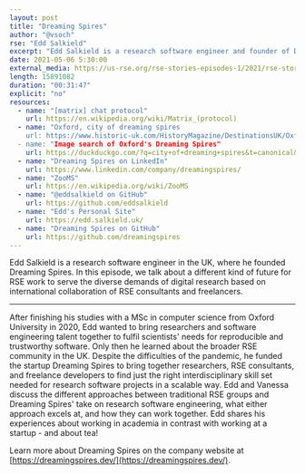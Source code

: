 ```yaml
---
layout: post
title: "Dreaming Spires"
author: "@vsoch"
rse: "Edd Salkield"
excerpt: "Edd Salkield is a research software engineer and founder of Dreaming Spires, a research software consultancy bringing together developers and researchers."
date: 2021-05-06 5:30:00
external_media: https://us-rse.org/rse-stories-episodes-1/2021/rse-stories-edd-salkield-episode-59.mp3
length: 15891082
duration: "00:31:47"
explicit: "no"
resources:
  - name: "[matrix] chat protocol"
    url: https://en.wikipedia.org/wiki/Matrix_(protocol)
  - name: "Oxford, city of dreaming spires
    url: https://www.historic-uk.com/HistoryMagazine/DestinationsUK/Oxford-City-of-Dreaming-Spires/
  - name: "Image search of Oxford's Dreaming Spires"
    url: https://duckduckgo.com/?q=city+of+dreaming+spires&t=canonical&iar=images&iax=images&ia=images
  - name: "Dreaming Spires on LinkedIn"
    url: https://www.linkedin.com/company/dreamingspires/
  - name: "ZooMS"
    url: https://en.wikipedia.org/wiki/ZooMS
  - name: "@eddsalkield on GitHub"
    url: https://github.com/eddsalkield
  - name: "Edd's Personal Site"
    url: https://edd.salkield.uk/
  - name: "Dreaming Spires on GitHub"
    url: https://github.com/dreamingspires
--- 
```


Edd Salkield is a research software engineer in the UK, where he founded Dreaming Spires.
In this episode, we talk about a different kind of future for RSE work to serve the diverse
demands of digital research based on international collaboration of RSE consultants and
freelancers.

---------

After finishing his studies with a MSc in computer science from Oxford University in 2020,
Edd wanted to bring researchers and software engineering talent together to
fulfil scientists' needs for reproducible and trustworthy software. Only then
he learned about the broader RSE community in the UK.
Despite the difficulties of the pandemic, he funded the startup Dreaming Spires to
bring together researchers, RSE consultants, and freelance developers to find just the right
interdisciplinary skill set needed for research software projects in a scalable way.
Edd and Vanessa discuss the different approaches between traditional RSE groups and
Dreaming Spires' take on research software engineering, what either approach excels at,
and how they can work together. Edd shares his experiences about working in academia
in contrast with working at a startup - and about tea!

Learn more about Dreaming Spires on the company website at
[https://dreamingspires.dev/](https://dreamingspires.dev/).
